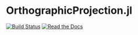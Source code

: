 # OrthographicProjection.jl

[![Build Status](https://travis-ci.org/marteresagh/OrthographicProjection.jl.svg?branch=master)](https://travis-ci.org/marteresagh/OrthographicProjection.jl)
[![Read the Docs](https://img.shields.io/readthedocs/pip.svg)](https://marteresagh.github.io/OrthographicProjection.jl/dev/)

